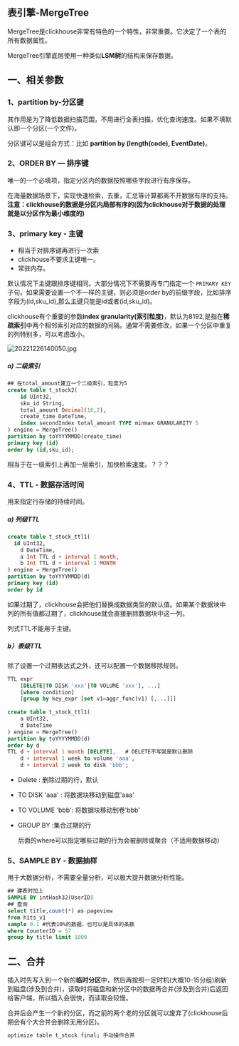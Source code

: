 ## 表引擎-MergeTree

MergeTree是clickhouse非常有特色的一个特性，非常重要。它决定了一个表的所有数据属性。

MergeTree引擎底层使用一种类似**LSM树**的结构来保存数据。

## 一、相关参数

### 1、partition by-分区键

其作用是为了降低数据扫描范围，不用进行全表扫描，优化查询速度。如果不填默认即一个分区(一个文件)。 

分区键可以是组合方式：比如 **partition by (length(code), EventDate)**。

### 2、ORDER BY — 排序键

唯一的一个必填项，指定分区内的数据按照哪些字段进行有序保存。

在海量数据场景下，实现快速检索，去重，汇总等计算都离不开数据有序的支持。**注意：clickhouse的数据是分区内局部有序的(因为clickhouse对于数据的处理就是以分区作为最小维度的)**

### 3、primary key - 主键

- 相当于对排序键再进行一次索
- clickhouse不要求主键唯一。
- 常驻内存。

默认情况下主键跟排序键相同。大部分情况下不需要再专门指定一个 `PRIMARY KEY` 子句。如果需要设置一个不一样的主键，则必须是order by的前缀字段，比如排序字段为(id,sku_id),那么主键只能是id或者(id,sku_id)。

clickhouse有个重要的参数**index granularity(索引粒度)**，默认为8192,是指在**稀疏索引**中两个相邻索引对应的数据的间隔。通常不需要修改，如果一个分区中重复的列特别多，可以考虑改小。

![20221226140050.jpg](https://pic.imgdb.cn/item/63a938a708b683016384de5d.jpg)

##### a) 二级索引

```sql
## 在total_amount建立一个二级索引，粒度为5
create table t_stock2(
	id UInt32,
	sku_id String,
	total_amount Decimal(16,2),
	create_time DateTime,
	index secondIndex total_amount TYPE minmax GRANULARITY 5
) engine = MergeTree()
partition by toYYYYMMDD(create_time)
primary key (id)
order by (id,sku_id);
```

相当于在一级索引上再加一层索引，加快检索速度。？？？

### 4、TTL - 数据存活时间

用来指定行存储的持续时间。

##### a) 列级TTL

```sql
create table t_stock_ttl1(
  id UInt32,
	d DateTime,
	a Int TTL d + interval 1 month,
	b Int TTL d + interval 1 MONTH
) engine = MergeTree()
partition by toYYYYMMDD(d)
primary key (id)
order by id
```

如果过期了，clickhouse会把他们替换成数据类型的默认值。如果某个数据块中列的所有值都过期了，clickhouse就会直接删除数据块中这一列。

列式TTL不能用于主键。

##### b）表级TTL

除了设置一个过期表达式之外，还可以配置一个数据移除规则。

```sql
TTL expr 
    [DELETE|TO DISK 'xxx'|TO VOLUME 'xxx'], ...]
    [where condition]
    [group by key_expr [set v1=aggr_func(v1) [,...]]]
      
create table t_stock_ttl1(
    a UInt32,
	d DateTime
) engine = MergeTree()
partition by toYYYYMMDD(d)
order by d
TTL d + interval 1 month [DELETE],   # DELETE不写就是默认删除
    d + interval 1 week to volume 'aaa',
    d + interval 2 week to disk 'bbb';
```

- Delete : 删除过期的行，默认

- TO DISK 'aaa' : 将数据块移动到磁盘'aaa'

- TO VOLUME 'bbb': 将数据块移动到卷'bbb'

- GROUP BY :集合过期的行

  后面的where可以指定哪些过期的行为会被删除或聚合（不适用数据移动）

### 5、SAMPLE BY - 数据抽样

用于大数据分析，不需要全量分析，可以极大提升数据分析性能。

```sql
## 建表时加上
SAMPLE BY intHash32(UserID)
## 查询
select title,count(*) as pageview
from hits_v1
sample 0.1 #代表10%的数据，也可以是具体的条数
where CounterID = 57
group by title limit 1000
```

## 二、合并

插入时先写入到一个新的**临时分区**中，然后再按照一定时机(大概10-15分组)刷新到磁盘(涉及到合并)，读取时将磁盘和新分区中的数据再合并(涉及到合并)后返回给客户端，所以插入会很快，而读取会较慢。

合并后会产生一个新的分区，而之前的两个老的分区就可以废弃了(clickhouse后期会有个大合并会删除无用分区)。

```sh
optimize table t_stock final; 手动操作合并
```

